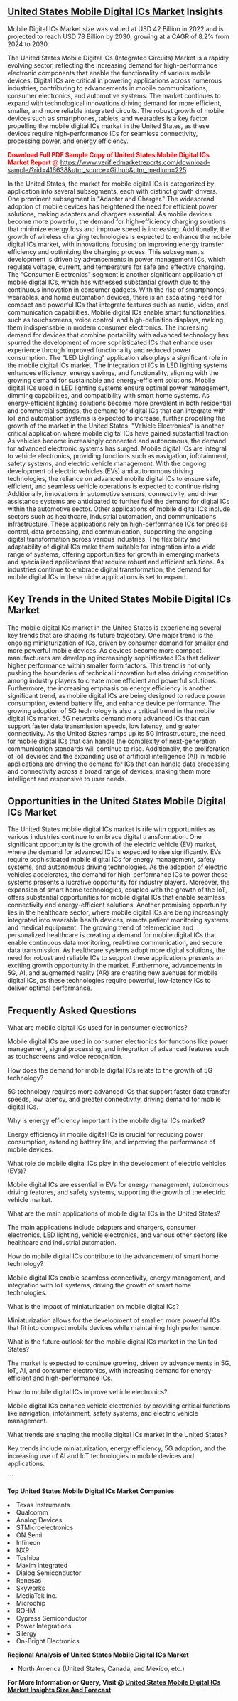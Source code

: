 <h2><a href="https://www.verifiedmarketreports.com/download-sample/?rid=416638&amp;utm_source=Github&amp;utm_medium=225" target="_blank">United States Mobile Digital ICs Market</a> Insights</h2><p>Mobile Digital ICs Market size was valued at USD 42 Billion in 2022 and is projected to reach USD 78 Billion by 2030, growing at a CAGR of 8.2% from 2024 to 2030.</p><p> <p>The United States Mobile Digital ICs (Integrated Circuits) Market is a rapidly evolving sector, reflecting the increasing demand for high-performance electronic components that enable the functionality of various mobile devices. Digital ICs are critical in powering applications across numerous industries, contributing to advancements in mobile communications, consumer electronics, and automotive systems. The market continues to expand with technological innovations driving demand for more efficient, smaller, and more reliable integrated circuits. The robust growth of mobile devices such as smartphones, tablets, and wearables is a key factor propelling the mobile digital ICs market in the United States, as these devices require high-performance ICs for seamless connectivity, processing power, and energy efficiency. <p><span class=""><span style="color: #ff0000;"><strong>Download Full PDF Sample Copy of United States Mobile Digital ICs Market Report</strong> @ </span><a href="https://www.verifiedmarketreports.com/download-sample/?rid=416638&amp;utm_source=Github&amp;utm_medium=225" target="_blank">https://www.verifiedmarketreports.com/download-sample/?rid=416638&amp;utm_source=Github&amp;utm_medium=225</a></span></p></p> <p>In the United States, the market for mobile digital ICs is categorized by application into several subsegments, each with distinct growth drivers. One prominent subsegment is "Adapter and Charger." The widespread adoption of mobile devices has heightened the need for efficient power solutions, making adapters and chargers essential. As mobile devices become more powerful, the demand for high-efficiency charging solutions that minimize energy loss and improve speed is increasing. Additionally, the growth of wireless charging technologies is expected to enhance the mobile digital ICs market, with innovations focusing on improving energy transfer efficiency and optimizing the charging process. This subsegment's development is driven by advancements in power management ICs, which regulate voltage, current, and temperature for safe and effective charging. The "Consumer Electronics" segment is another significant application of mobile digital ICs, which has witnessed substantial growth due to the continuous innovation in consumer gadgets. With the rise of smartphones, wearables, and home automation devices, there is an escalating need for compact and powerful ICs that integrate features such as audio, video, and communication capabilities. Mobile digital ICs enable smart functionalities, such as touchscreens, voice control, and high-definition displays, making them indispensable in modern consumer electronics. The increasing demand for devices that combine portability with advanced technology has spurred the development of more sophisticated ICs that enhance user experience through improved functionality and reduced power consumption. The "LED Lighting" application also plays a significant role in the mobile digital ICs market. The integration of ICs in LED lighting systems enhances efficiency, energy savings, and functionality, aligning with the growing demand for sustainable and energy-efficient solutions. Mobile digital ICs used in LED lighting systems ensure optimal power management, dimming capabilities, and compatibility with smart home systems. As energy-efficient lighting solutions become more prevalent in both residential and commercial settings, the demand for digital ICs that can integrate with IoT and automation systems is expected to increase, further propelling the growth of the market in the United States. "Vehicle Electronics" is another critical application where mobile digital ICs have gained substantial traction. As vehicles become increasingly connected and autonomous, the demand for advanced electronic systems has surged. Mobile digital ICs are integral to vehicle electronics, providing functions such as navigation, infotainment, safety systems, and electric vehicle management. With the ongoing development of electric vehicles (EVs) and autonomous driving technologies, the reliance on advanced mobile digital ICs to ensure safe, efficient, and seamless vehicle operations is expected to continue rising. Additionally, innovations in automotive sensors, connectivity, and driver assistance systems are anticipated to further fuel the demand for digital ICs within the automotive sector. Other applications of mobile digital ICs include sectors such as healthcare, industrial automation, and communications infrastructure. These applications rely on high-performance ICs for precise control, data processing, and communication, supporting the ongoing digital transformation across various industries. The flexibility and adaptability of digital ICs make them suitable for integration into a wide range of systems, offering opportunities for growth in emerging markets and specialized applications that require robust and efficient solutions. As industries continue to embrace digital transformation, the demand for mobile digital ICs in these niche applications is set to expand. <h2>Key Trends in the United States Mobile Digital ICs Market</h2> <p>The mobile digital ICs market in the United States is experiencing several key trends that are shaping its future trajectory. One major trend is the ongoing miniaturization of ICs, driven by consumer demand for smaller and more powerful mobile devices. As devices become more compact, manufacturers are developing increasingly sophisticated ICs that deliver higher performance within smaller form factors. This trend is not only pushing the boundaries of technical innovation but also driving competition among industry players to create more efficient and powerful solutions. Furthermore, the increasing emphasis on energy efficiency is another significant trend, as mobile digital ICs are being designed to reduce power consumption, extend battery life, and enhance device performance. The growing adoption of 5G technology is also a critical trend in the mobile digital ICs market. 5G networks demand more advanced ICs that can support faster data transmission speeds, low latency, and greater connectivity. As the United States ramps up its 5G infrastructure, the need for mobile digital ICs that can handle the complexity of next-generation communication standards will continue to rise. Additionally, the proliferation of IoT devices and the expanding use of artificial intelligence (AI) in mobile applications are driving the demand for ICs that can handle data processing and connectivity across a broad range of devices, making them more intelligent and responsive to user needs. <h2>Opportunities in the United States Mobile Digital ICs Market</h2> <p>The United States mobile digital ICs market is rife with opportunities as various industries continue to embrace digital transformation. One significant opportunity is the growth of the electric vehicle (EV) market, where the demand for advanced ICs is expected to rise significantly. EVs require sophisticated mobile digital ICs for energy management, safety systems, and autonomous driving technologies. As the adoption of electric vehicles accelerates, the demand for high-performance ICs to power these systems presents a lucrative opportunity for industry players. Moreover, the expansion of smart home technologies, coupled with the growth of the IoT, offers substantial opportunities for mobile digital ICs that enable seamless connectivity and energy-efficient solutions. Another promising opportunity lies in the healthcare sector, where mobile digital ICs are being increasingly integrated into wearable health devices, remote patient monitoring systems, and medical equipment. The growing trend of telemedicine and personalized healthcare is creating a demand for mobile digital ICs that enable continuous data monitoring, real-time communication, and secure data transmission. As healthcare systems adopt more digital solutions, the need for robust and reliable ICs to support these applications presents an exciting growth opportunity in the market. Furthermore, advancements in 5G, AI, and augmented reality (AR) are creating new avenues for mobile digital ICs, as these technologies require powerful, low-latency ICs to deliver optimal performance. <h2>Frequently Asked Questions</h2> <p>What are mobile digital ICs used for in consumer electronics?</p> <p>Mobile digital ICs are used in consumer electronics for functions like power management, signal processing, and integration of advanced features such as touchscreens and voice recognition.</p> <p>How does the demand for mobile digital ICs relate to the growth of 5G technology?</p> <p>5G technology requires more advanced ICs that support faster data transfer speeds, low latency, and greater connectivity, driving demand for mobile digital ICs.</p> <p>Why is energy efficiency important in the mobile digital ICs market?</p> <p>Energy efficiency in mobile digital ICs is crucial for reducing power consumption, extending battery life, and improving the performance of mobile devices.</p> <p>What role do mobile digital ICs play in the development of electric vehicles (EVs)?</p> <p>Mobile digital ICs are essential in EVs for energy management, autonomous driving features, and safety systems, supporting the growth of the electric vehicle market.</p> <p>What are the main applications of mobile digital ICs in the United States?</p> <p>The main applications include adapters and chargers, consumer electronics, LED lighting, vehicle electronics, and various other sectors like healthcare and industrial automation.</p> <p>How do mobile digital ICs contribute to the advancement of smart home technology?</p> <p>Mobile digital ICs enable seamless connectivity, energy management, and integration with IoT systems, driving the growth of smart home technologies.</p> <p>What is the impact of miniaturization on mobile digital ICs?</p> <p>Miniaturization allows for the development of smaller, more powerful ICs that fit into compact mobile devices while maintaining high performance.</p> <p>What is the future outlook for the mobile digital ICs market in the United States?</p> <p>The market is expected to continue growing, driven by advancements in 5G, IoT, AI, and consumer electronics, with increasing demand for energy-efficient and high-performance ICs.</p> <p>How do mobile digital ICs improve vehicle electronics?</p> <p>Mobile digital ICs enhance vehicle electronics by providing critical functions like navigation, infotainment, safety systems, and electric vehicle management.</p> <p>What trends are shaping the mobile digital ICs market in the United States?</p> <p>Key trends include miniaturization, energy efficiency, 5G adoption, and the increasing use of AI and IoT technologies in mobile devices and applications.</p> ```</p><p><strong>Top United States Mobile Digital ICs Market Companies</strong></p><div data-test-id=""><p><li>Texas Instruments</li><li> Qualcomm</li><li> Analog Devices</li><li> STMicroelectronics</li><li> ON Semi</li><li> Infineon</li><li> NXP</li><li> Toshiba</li><li> Maxim Integrated</li><li> Dialog Semiconductor</li><li> Renesas</li><li> Skyworks</li><li> MediaTek Inc.</li><li> Microchip</li><li> ROHM</li><li> Cypress Semiconductor</li><li> Power Integrations</li><li> Silergy</li><li> On-Bright Electronics</li></p><div><strong>Regional Analysis of&nbsp;United States Mobile Digital ICs Market</strong></div><ul><li dir="ltr"><p dir="ltr">North America&nbsp;(United States, Canada, and Mexico, etc.)</p></li></ul><p><strong>For More Information or Query, Visit @&nbsp;</strong><strong><a href="https://www.verifiedmarketreports.com/product/mobile-digital-ics-market/?utm_source=Github&amp;utm_medium=225" target="_blank">United States Mobile Digital ICs Market Insights Size And Forecast</a></strong></p></div>
